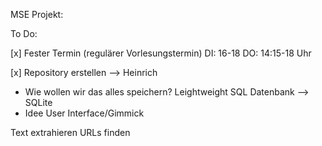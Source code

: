 MSE Projekt:

To Do:

[x] Fester Termin (regulärer Vorlesungstermin)
  DI: 16-18
  DO: 14:15-18 Uhr 
  
[x] Repository erstellen —> Heinrich




- Wie wollen wir das alles speichern? Leightweight SQL Datenbank —> SQLite
- Idee User Interface/Gimmick

Text extrahieren
URLs finden 
